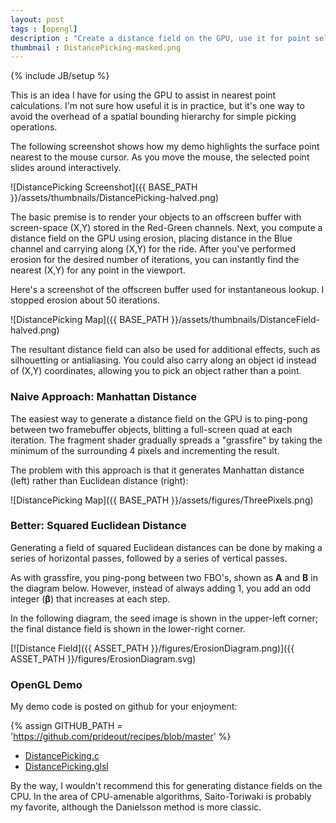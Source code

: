 ```yaml
---
layout: post
tags : [opengl]
description : "Create a distance field on the GPU, use it for point selection."
thumbnail : DistancePicking-masked.png
---
```

{% include JB/setup %}

This is an idea I have for using the GPU to assist in nearest point calculations.  I'm not sure how useful it is in practice, but it's one way to avoid the overhead of a spatial bounding hierarchy for simple picking operations.

The following screenshot shows how my demo highlights the surface point nearest to the mouse cursor.  As you move the mouse, the selected point slides around interactively.

![DistancePicking Screenshot]({{ BASE_PATH }}/assets/thumbnails/DistancePicking-halved.png)

The basic premise is to render your objects to an offscreen buffer with screen-space (X,Y) stored in the Red-Green channels.  Next, you compute a distance field on the GPU using erosion, placing distance in the Blue channel and carrying along (X,Y) for the ride.  After you've performed erosion for the desired number of iterations, you can instantly find the nearest (X,Y) for any point in the viewport.

Here's a screenshot of the offscreen buffer used for instantaneous lookup.  I stopped erosion about 50 iterations.

![DistancePicking Map]({{ BASE_PATH }}/assets/thumbnails/DistanceField-halved.png)

The resultant distance field can also be used for additional effects, such as silhouetting or antialiasing.  You could also carry along an object id instead of (X,Y) coordinates, allowing you to pick an object rather than a point.

### Naive Approach: Manhattan Distance

The easiest way to generate a distance field on the GPU is to ping-pong between two framebuffer objects, blitting a full-screen quad at each iteration.  The fragment shader gradually spreads a "grassfire" by taking the minimum of the surrounding 4 pixels and incrementing the result.

The problem with this approach is that it generates Manhattan distance (left) rather than Euclidean distance (right):

![DistancePicking Map]({{ BASE_PATH }}/assets/figures/ThreePixels.png)

### Better: Squared Euclidean Distance

Generating a field of squared Euclidean distances can be done by making a series of horizontal passes, followed by a series of vertical passes.

As with grassfire, you ping-pong between two FBO's, shown as **A** and **B** in the diagram below.  However, instead of always adding 1, you add an odd integer (**β**) that increases at each step.

In the following diagram, the seed image is shown in the upper-left corner; the final distance field is shown in the lower-right corner.

[![Distance Field]({{ ASSET_PATH }}/figures/ErosionDiagram.png)]({{ ASSET_PATH }}/figures/ErosionDiagram.svg)

### OpenGL Demo

My demo code is posted on github for your enjoyment:

{% assign GITHUB_PATH = 'https://github.com/prideout/recipes/blob/master' %}

*   [DistancePicking.c]({{GITHUB_PATH}}/demo-DistancePicking.c)
*   [DistancePicking.glsl]({{GITHUB_PATH}}/demo-DistancePicking.glsl)

By the way, I wouldn't recommend this for generating distance fields on the CPU.  In the area of CPU-amenable algorithms, Saito-Toriwaki is probably my favorite, although the Danielsson method is more classic.